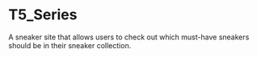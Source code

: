 # T5_Series
A sneaker site that allows users to check out which must-have sneakers should be in their sneaker collection.
